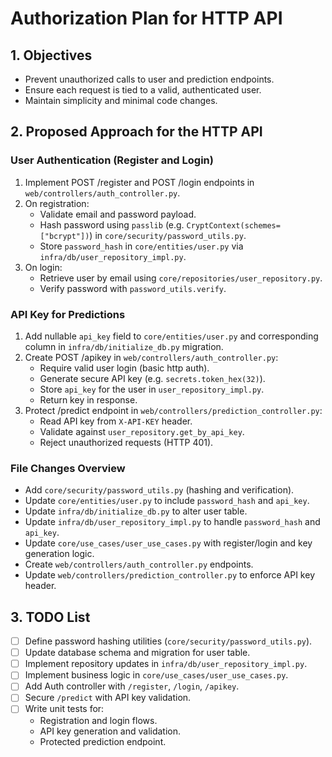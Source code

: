 # Authorization Plan for HTTP API

## 1. Objectives

- Prevent unauthorized calls to user and prediction endpoints.
- Ensure each request is tied to a valid, authenticated user.
- Maintain simplicity and minimal code changes.

## 2. Proposed Approach for the HTTP API

### User Authentication (Register and Login)

1. Implement POST /register and POST /login endpoints in `web/controllers/auth_controller.py`.
2. On registration:
   - Validate email and password payload.
   - Hash password using `passlib` (e.g. `CryptContext(schemes=["bcrypt"])`) in `core/security/password_utils.py`.
   - Store `password_hash` in `core/entities/user.py` via `infra/db/user_repository_impl.py`.
3. On login:
   - Retrieve user by email using `core/repositories/user_repository.py`.
   - Verify password with `password_utils.verify`.

### API Key for Predictions

1. Add nullable `api_key` field to `core/entities/user.py` and corresponding column in `infra/db/initialize_db.py` migration.
2. Create POST /apikey in `web/controllers/auth_controller.py`:
   - Require valid user login (basic http auth).
   - Generate secure API key (e.g. `secrets.token_hex(32)`).
   - Store `api_key` for the user in `user_repository_impl.py`.
   - Return key in response.
3. Protect /predict endpoint in `web/controllers/prediction_controller.py`:
   - Read API key from `X-API-KEY` header.
   - Validate against `user_repository.get_by_api_key`.
   - Reject unauthorized requests (HTTP 401).

### File Changes Overview

- Add `core/security/password_utils.py` (hashing and verification).
- Update `core/entities/user.py` to include `password_hash` and `api_key`.
- Update `infra/db/initialize_db.py` to alter user table.
- Update `infra/db/user_repository_impl.py` to handle `password_hash` and `api_key`.
- Update `core/use_cases/user_use_cases.py` with register/login and key generation logic.
- Create `web/controllers/auth_controller.py` endpoints.
- Update `web/controllers/prediction_controller.py` to enforce API key header.

## 3. TODO List

- [ ] Define password hashing utilities (`core/security/password_utils.py`).
- [ ] Update database schema and migration for user table.
- [ ] Implement repository updates in `infra/db/user_repository_impl.py`.
- [ ] Implement business logic in `core/use_cases/user_use_cases.py`.
- [ ] Add Auth controller with `/register`, `/login`, `/apikey`.
- [ ] Secure `/predict` with API key validation.
- [ ] Write unit tests for:
    - Registration and login flows.
    - API key generation and validation.
    - Protected prediction endpoint.